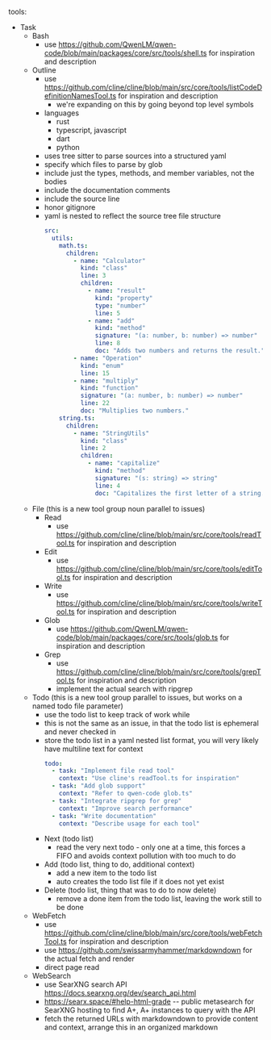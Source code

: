 tools:

- Task
  - Bash
    - use https://github.com/QwenLM/qwen-code/blob/main/packages/core/src/tools/shell.ts for inspiration and description
  - Outline
    - use https://github.com/cline/cline/blob/main/src/core/tools/listCodeDefinitionNamesTool.ts for inspiration and description
      - we're expanding on this by going beyond top level symbols
    - languages
      - rust
      - typescript, javascript
      - dart
      - python
    - uses tree sitter to parse sources into a structured yaml
    - specify which files to parse by glob
    - include just the types, methods, and member variables, not the bodies
    - include the documentation comments
    - include the source line
    - honor gitignore
    - yaml is nested to reflect the source tree file structure
      ```yaml
      src:
        utils:
          math.ts:
            children:
              - name: "Calculator"
                kind: "class"
                line: 3
                children:
                  - name: "result"
                    kind: "property"
                    type: "number"
                    line: 5
                  - name: "add"
                    kind: "method"
                    signature: "(a: number, b: number) => number"
                    line: 8
                    doc: "Adds two numbers and returns the result."
              - name: "Operation"
                kind: "enum"
                line: 15
              - name: "multiply"
                kind: "function"
                signature: "(a: number, b: number) => number"
                line: 22
                doc: "Multiplies two numbers."
          string.ts:
            children:
              - name: "StringUtils"
                kind: "class"
                line: 2
                children:
                  - name: "capitalize"
                    kind: "method"
                    signature: "(s: string) => string"
                    line: 4
                    doc: "Capitalizes the first letter of a string."
      ```
  - File (this is a new tool group noun parallel to issues)
    - Read
      - use https://github.com/cline/cline/blob/main/src/core/tools/readTool.ts for inspiration and description
    - Edit
      - use https://github.com/cline/cline/blob/main/src/core/tools/editTool.ts for inspiration and description
    - Write
      - use https://github.com/cline/cline/blob/main/src/core/tools/writeTool.ts for inspiration and description
    - Glob
      - use https://github.com/QwenLM/qwen-code/blob/main/packages/core/src/tools/glob.ts for inspiration and description
    - Grep
      - use https://github.com/cline/cline/blob/main/src/core/tools/grepTool.ts for inspiration and description
      - implement the actual search with ripgrep
  - Todo (this is a new tool group parallel to issues, but works on a named todo file parameter)
    - use the todo list to keep track of work while
    - this is not the same as an issue, in that the todo list is ephemeral and never checked in
    - store the todo list in a yaml nested list format, you will very likely have multiline text for context
      ```yaml
      todo:
        - task: "Implement file read tool"
          context: "Use cline's readTool.ts for inspiration"
        - task: "Add glob support"
          context: "Refer to qwen-code glob.ts"
        - task: "Integrate ripgrep for grep"
          context: "Improve search performance"
        - task: "Write documentation"
          context: "Describe usage for each tool"
      ```
    - Next (todo list)
      - read the very next todo - only one at a time, this forces a FIFO and avoids context pollution with too much to do
    - Add (todo list, thing to do, additional context)
      - add a new item to the todo list
      - auto creates the todo list file if it does not yet exist
    - Delete (todo list, thing that was to do to now delete)
      - remove a done item from the todo list, leaving the work still to be done
  - WebFetch
    - use https://github.com/cline/cline/blob/main/src/core/tools/webFetchTool.ts for inspiration and description
    - use https://github.com/swissarmyhammer/markdowndown for the actual fetch and render
    - direct page read
  - WebSearch
    - use SearXNG search API https://docs.searxng.org/dev/search_api.html
    - https://searx.space/#help-html-grade -- public metasearch for SearXNG hosting to find A+, A+ instances to query with the API
    - fetch the returned URLs with markdowndown to provide content and context, arrange this in an organized markdown